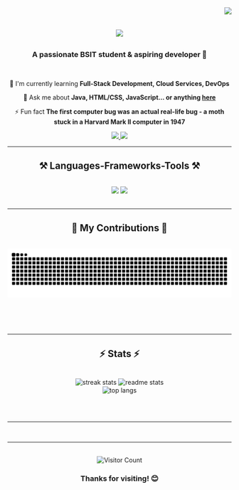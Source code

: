 <img align="right" src="https://visitor-badge.laobi.icu/badge?page_id=Luckyyy-spd.Luckyyy-spd" />

<h1 align="center">
    <img src="https://readme-typing-svg.herokuapp.com/?font=Righteous&size=35&center=true&vCenter=true&width=500&height=70&duration=4000&lines=Hi+There!+👋;+I'm+Luckyyy!;" />
</h1>

<h3 align="center">A passionate BSIT student & aspiring developer 🚀</h3>
<br/>

<div align="center">
 
 <!-- 🔭 I'm currently working on **our Capstone project** -->
 
 🌱 I'm currently learning **Full-Stack Development, Cloud Services, DevOps**

 💬 Ask me about **Java, HTML/CSS, JavaScript... or anything [here](https://github.com/Luckyyy-spd/Luckyyy-spd/issues)**

 ⚡ Fun fact **The first computer bug was an actual real-life bug - a moth stuck in a Harvard Mark II computer in 1947**
 
</div>
 
<div align="center"> 
  <a href="mailto:amiel.samaniego14@gmail.com">
    <img src="https://img.shields.io/badge/Gmail-333333?style=for-the-badge&logo=gmail&logoColor=red" />
  </a>
  <a href="https://github.com/Luckyyy-spd" target="_blank">
     <img src="https://img.shields.io/badge/Portfolio-FF5722?style=for-the-badge&logo=todoist&logoColor=white" target="_blank" />
  </a>
</div>

<hr/>
 
<h2 align="center">⚒️ Languages-Frameworks-Tools ⚒️</h2>
<br/>
<div align="center">
    <img src="https://skillicons.dev/icons?i=html,css,javascript,bootstrap,php,java,python,cpp" />
    <img src="https://skillicons.dev/icons?i=nodejs,nextjs,mysql,mongodb,azure,git,github,vscode" /><br>
</div>

<br/>
<hr/>

<div align="center">
  <h2>🐍 My Contributions 🐍</h2>
  <br>
  <img alt="snake eating my contributions" src="https://raw.githubusercontent.com/Luckyyy-spd/Luckyyy-spd/output/github-contribution-grid-snake.svg" />
  
  <br/><br/><br/>
</div>

<hr/>

<h2 align="center">⚡ Stats ⚡</h2>
<br>
<div align=center>
  <img width=390 src="https://github-readme-streak-stats.herokuapp.com/?user=Luckyyy-spd&count_private=true&theme=radical&border_radius=10" alt="streak stats"/>
  <img width=390 src="https://github-readme-stats.vercel.app/api?username=Luckyyy-spd&count_private=true&show_icons=true&theme=radical&rank_icon=github&border_radius=10" alt="readme stats" />
  <br/>
  <img width=325 align="center" src="https://github-readme-stats.vercel.app/api/top-langs/?username=Luckyyy-spd&hide=HTML&langs_count=8&layout=compact&theme=radical&border_radius=10&size_weight=0.5&count_weight=0.5" alt="top langs" />
</div>

<br/><br/>
<hr/>
<!-- 
<h2 align="center">🚀 My Projects 🚀</h2>
<br>
<div align="center">
  <a href="https://github.com/Luckyyy-spd/">
    <img src="https://github-readme-stats.vercel.app/api/pin/?username=Luckyyy-spd&repo=YourProjectName&theme=radical" alt="Project Card" />
  </a>
</div> -->

<br/>
<hr/>
<br/>

<div align="center">
  <img src="https://profile-counter.glitch.me/Luckyyy-spd/count.svg" alt="Visitor Count"/>
  <h3>Thanks for visiting! 😊</h3>
</div>

<br/>